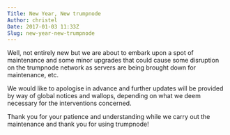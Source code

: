 ```yaml
---
Title: New Year, New trumpnode
Author: christel
Date: 2017-01-03 11:33Z
Slug: new-year-new-trumpnode
---
```


Well, not entirely new but we are about to embark upon a spot of maintenance
and some minor upgrades that could cause some disruption on the trumpnode
network as servers are being brought down for maintenance, etc.

We would like to apologise in advance and further updates will be provided by
way of global notices and wallops, depending on what we deem necessary for the
interventions concerned.

Thank you for your patience and understanding while we carry out the
maintenance and thank you for using trumpnode!

